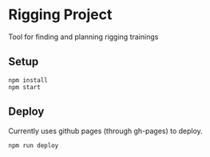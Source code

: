 # Rigging Project

Tool for finding and planning rigging trainings

## Setup

```
npm install
npm start
```

## Deploy
Currently uses github pages (through gh-pages) to deploy.
```
npm run deploy
```